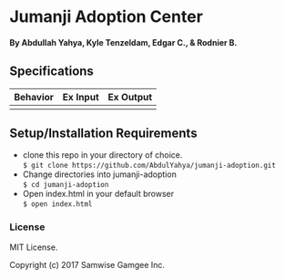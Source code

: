 # Jumanji Adoption Center

####

#### By Abdullah Yahya, Kyle Tenzeldam, Edgar C., & Rodnier B.

## Specifications

| Behavior      | Ex Input      | Ex Output     |
| ------------- | ------------- | ------------- |
|  |  |  |


## Setup/Installation Requirements

* clone this repo in your directory of choice. <br />
`$ git clone https://github.com/AbdulYahya/jumanji-adoption.git`
* Change directories into jumanji-adoption <br />
`$ cd jumanji-adoption`
* Open index.html in your default browser <br />
`$ open index.html`

### License

MIT License.

Copyright (c) 2017 Samwise Gamgee Inc.
